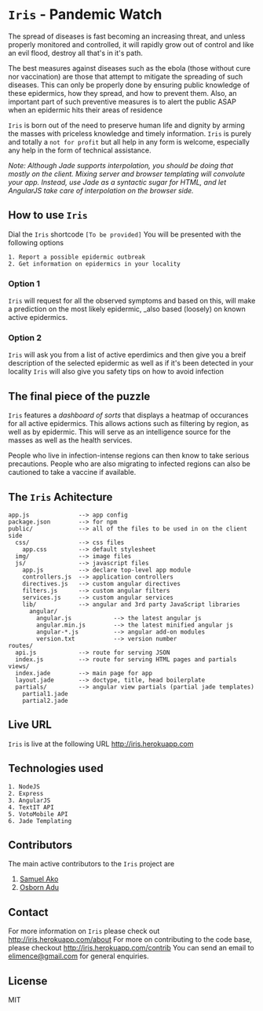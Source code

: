 # `Iris` - Pandemic Watch

The spread of diseases is fast becoming an increasing threat, and unless properly monitored and
controlled, it will rapidly grow out of control and like an evil flood, destroy all that's in it's
path.

The best measures against diseases such as the ebola (those without cure nor vaccination) are those that attempt
to mitigate the spreading of such diseases. This can only be properly done by ensuring public
knowledge of these epidermics, how they spread, and how to prevent them. Also, an important
part of such preventive measures is to alert the public ASAP when an epidermic hits their
areas of residence

`Iris` is born out of the need to preserve human life and dignity by arming the masses with priceless
knowledge and timely information. `Iris` is purely and totally a `not for profit` but all help in
any form is welcome, especially any help in the form of technical assistance.

_Note: Although Jade supports interpolation, you should be doing that mostly on the client. Mixing
server and browser templating will convolute your app. Instead, use Jade as a syntactic sugar for
HTML, and let AngularJS take care of interpolation on the browser side._

## How to use `Iris`

Dial the `Iris` shortcode `[To be provided]`
You will be presented with the following options

    1. Report a possible epidermic outbreak
    2. Get information on epidermics in your locality


### Option 1

`Iris` will request for all the observed symptoms
and based on this, will make a prediction on the most likely
epidermic, _also based (loosely) on known active epidermics.


### Option 2

`Iris` will ask you from a list of active eperdimics and then give you a breif description
of the selected epidermic as well as if it's been detected in your locality
`Iris` will also give you safety tips on how to avoid infection


## The final piece of the puzzle

`Iris` features a _dashboard of sorts_ that displays a heatmap of occurances for all active
epidermics. This allows actions such as filtering by region, as well as by epidermic.
This will serve as an intelligence source for the masses as well as the health services.

People who live in infection-intense regions can then know to take serious precautions.
People who are also migrating to infected regions can also be cautioned to take a vaccine if available.



## The `Iris` Achitecture

    app.js              --> app config
    package.json        --> for npm
    public/             --> all of the files to be used in on the client side
      css/              --> css files
        app.css         --> default stylesheet
      img/              --> image files
      js/               --> javascript files
        app.js          --> declare top-level app module
        controllers.js  --> application controllers
        directives.js   --> custom angular directives
        filters.js      --> custom angular filters
        services.js     --> custom angular services
        lib/            --> angular and 3rd party JavaScript libraries
          angular/
            angular.js            --> the latest angular js
            angular.min.js        --> the latest minified angular js
            angular-*.js          --> angular add-on modules
            version.txt           --> version number
    routes/
      api.js            --> route for serving JSON
      index.js          --> route for serving HTML pages and partials
    views/
      index.jade        --> main page for app
      layout.jade       --> doctype, title, head boilerplate
      partials/         --> angular view partials (partial jade templates)
        partial1.jade
        partial2.jade


## Live URL

`Iris` is live at the following URL http://iris.herokuapp.com


## Technologies used

    1. NodeJS
    2. Express
    3. AngularJS
    4. TextIT API
    5. VotoMobile API
    6. Jade Templating


## Contributors

The main active contributors to the `Iris` project are

  1. [Samuel Ako](http://samako.org)
  2. [Osborn Adu](https://plus.google.com/+OsbornKwartengAdu/about)


## Contact

For more information on `Iris` please check out http://iris.herokuapp.com/about
For more on contributing to the code base, please checkout http://iris.herokuapp.com/contrib
You can send an email to elimence@gmail.com for general enquiries.

## License
MIT
